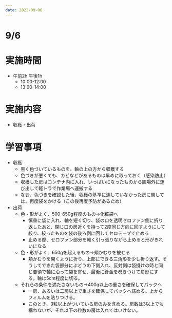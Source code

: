 ```yaml
---
date: 2022-09-06
---
```

# 9/6
# 実施時間
-  午前2h 午後1h
    - 10:00-12:00
    - 13:00-14:00
# 実施内容
- 収穫・出荷
# 学習事項
- 収穫
    - 黒く色づいているものを、軸の上の方から収穫する
    - 色づきが悪くても、カビなどがあるものは早めに取っておく（感染防止）
    - 収穫した房はコンテナ内に入れ、いっぱいになったものから圃場外に運び出して軽トラで作業場へ運搬する
    - なお、色づきを確認した後、収穫の基準に達していなかった房に関しては、再度袋をかける（この後再度予防があるため）
- 出荷
    - 色・形がよく、500-650g程度のもの→化粧袋へ
        - 慎重に袋に入れ、軸を短く切り、袋の口を透明セロファン側に折り返したあと、閉じ口の房近くを持って2度同じ方向に回すようにして絞り、絞ったものを袋の後ろ側に回してセロテープで止める
        - 止める際、セロファン部分を軽く引っ張りながら止めると形がきれいになる
    - 色・形がよく、650gを超えるもの→頬かむりを被せる
        - 頬かむりを開くように折り、上部にできる三角形を少し折り返す。そうしてできた袋部分にぶどうの下側入れ、反対側は袋掛けの時と同じ要領で軸に沿って袋を寄せ、最後に針金を巻きつけて舟形にする。軸は5cm程度に切る。
    - それらの条件を満たさないもの→400g以上の重さを確保してパックへ
        - 一房、あるいは二房以上で重さを確保してパックへ詰める。上からフィルムを貼りつける。
        - このとき、3粒以上がついている房のみを含める。房数は3以上でも構わないが、それ以下の粒数の房は入れてはいけない。